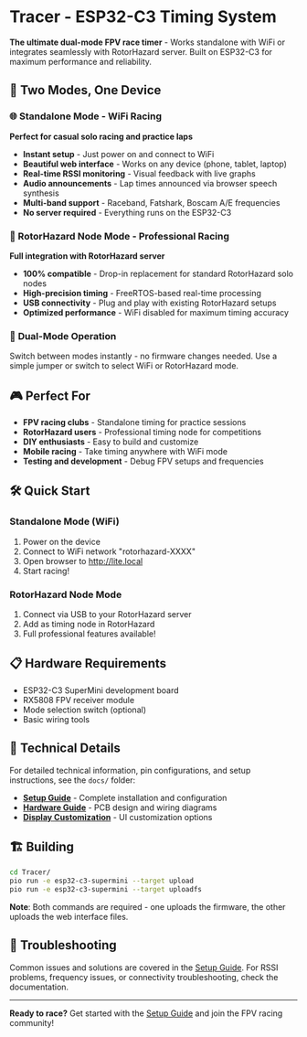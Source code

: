 # Tracer - ESP32-C3 Timing System

**The ultimate dual-mode FPV race timer** - Works standalone with WiFi or integrates seamlessly with RotorHazard server. Built on ESP32-C3 for maximum performance and reliability.

## 🏁 Two Modes, One Device

### 🌐 Standalone Mode - WiFi Racing
**Perfect for casual solo racing and practice laps**
- **Instant setup** - Just power on and connect to WiFi
- **Beautiful web interface** - Works on any device (phone, tablet, laptop)
- **Real-time RSSI monitoring** - Visual feedback with live graphs
- **Audio announcements** - Lap times announced via browser speech synthesis
- **Multi-band support** - Raceband, Fatshark, Boscam A/E frequencies
- **No server required** - Everything runs on the ESP32-C3


### 🔌 RotorHazard Node Mode - Professional Racing
**Full integration with RotorHazard server**
- **100% compatible** - Drop-in replacement for standard RotorHazard solo nodes
- **High-precision timing** - FreeRTOS-based real-time processing
- **USB connectivity** - Plug and play with existing RotorHazard setups
- **Optimized performance** - WiFi disabled for maximum timing accuracy

### 🎯 **Dual-Mode Operation**
Switch between modes instantly - no firmware changes needed. Use a simple jumper or switch to select WiFi or RotorHazard mode.

## 🎮 Perfect For

- **FPV racing clubs** - Standalone timing for practice sessions
- **RotorHazard users** - Professional timing node for competitions
- **DIY enthusiasts** - Easy to build and customize
- **Mobile racing** - Take timing anywhere with WiFi mode
- **Testing and development** - Debug FPV setups and frequencies

## 🛠️ Quick Start

### Standalone Mode (WiFi)
1. Power on the device
2. Connect to WiFi network "rotorhazard-XXXX"
3. Open browser to http://lite.local
4. Start racing!

### RotorHazard Node Mode
1. Connect via USB to your RotorHazard server
2. Add as timing node in RotorHazard
3. Full professional features available!

## 📋 Hardware Requirements

- ESP32-C3 SuperMini development board
- RX5808 FPV receiver module  
- Mode selection switch (optional)
- Basic wiring tools

## 🔧 Technical Details

For detailed technical information, pin configurations, and setup instructions, see the `docs/` folder:

- **[Setup Guide](docs/setup.md)** - Complete installation and configuration
- **[Hardware Guide](docs/hardware.md)** - PCB design and wiring diagrams
- **[Display Customization](docs/display_customization.md)** - UI customization options

## 🏗️ Building

```bash
cd Tracer/
pio run -e esp32-c3-supermini --target upload
pio run -e esp32-c3-supermini --target uploadfs
```

**Note**: Both commands are required - one uploads the firmware, the other uploads the web interface files.

## 🐛 Troubleshooting

Common issues and solutions are covered in the [Setup Guide](docs/setup.md). For RSSI problems, frequency issues, or connectivity troubleshooting, check the documentation.

---

**Ready to race?** Get started with the [Setup Guide](docs/setup.md) and join the FPV racing community!

